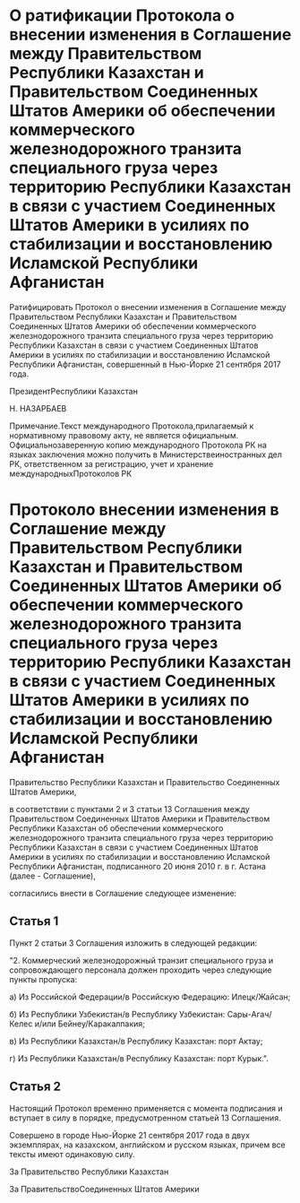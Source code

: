 # О ратификации Протокола о внесении изменения в Соглашение между Правительством Республики Казахстан и Правительством Соединенных Штатов Америки об обеспечении коммерческого железнодорожного транзита специального груза через территорию Республики Казахстан в связи с участием Соединенных Штатов Америки в усилиях по стабилизации и восстановлению Исламской Республики Афганистан

Ратифицировать Протокол о внесении изменения в Соглашение между Правительством Республики Казахстан и Правительством Соединенных Штатов Америки об обеспечении коммерческого железнодорожного транзита специального груза через территорию Республики Казахстан в связи с участием Соединенных Штатов Америки в усилиях по стабилизации и восстановлению Исламской Республики Афганистан, совершенный в Нью-Йорке 21 сентября 2017 года.

ПрезидентРеспублики Казахстан

Н. НАЗАРБАЕВ

Примечание.Текст международного Протокола,прилагаемый к нормативному правовому акту, не является официальным. Официальнозаверенную копию международного Протокола РК на языках заключения можно получить в Министерствеиностранных дел РК, ответственном за регистрацию, учет и хранение международныхПротоколов РК

# Протоколо внесении изменения в Соглашение между Правительством Республики Казахстан и Правительством Соединенных Штатов Америки об обеспечении коммерческого железнодорожного транзита специального груза через территорию Республики Казахстан в связи с участием Соединенных Штатов Америки в усилиях по стабилизации и восстановлению Исламской Республики Афганистан

Правительство Республики Казахстан и Правительство Соединенных Штатов Америки,

в соответствии с пунктами 2 и 3 статьи 13 Соглашения между Правительством Соединенных Штатов Америки и Правительством Республики Казахстан об обеспечении коммерческого железнодорожного транзита специального груза через территорию Республики Казахстан в связи с участием Соединенных Штатов Америки в усилиях по стабилизации и восстановлению Исламской Республики Афганистан, подписанного 20 июня 2010 г. в г. Астана (далее - Соглашение),

согласились внести в Соглашение следующее изменение:

## Статья 1

Пункт 2 статьи 3 Соглашения изложить в следующей редакции:

"2. Коммерческий железнодорожный транзит специального груза и сопровождающего персонала должен проходить через следующие пункты пропуска:

а) Из Российской Федерации/в Российскую Федерацию: Илецк/Жайсан;

б) Из Республики Узбекистан/в Республику Узбекистан: Сары-Агач/Келес и/или Бейнеу/Каракалпакия;

в) Из Республики Казахстан/в Республику Казахстан: порт Актау;

г) Из Республики Казахстан/в Республику Казахстан: порт Курык.".

## Статья 2

Настоящий Протокол временно применяется с момента подписания и вступает в силу в порядке, предусмотренном статьей 13 Соглашения.

Совершено в городе Нью-Йорке 21 сентября 2017 года в двух экземплярах, на казахском, английском и русском языках, причем все тексты имеют одинаковую силу.

За Правительство Республики Казахстан

За ПравительствоСоединенных Штатов Америки

